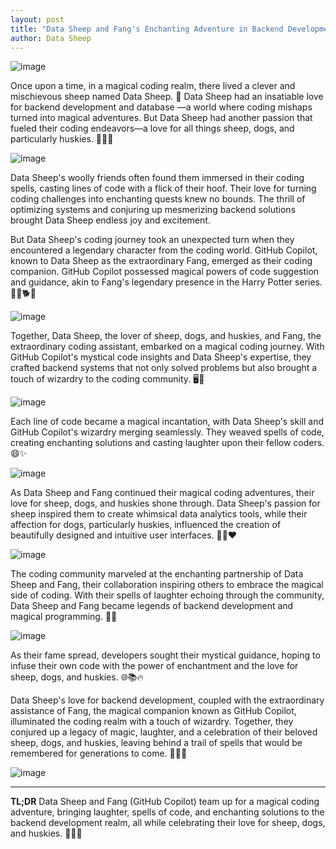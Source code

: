 ```yaml
---
layout: post
title: "Data Sheep and Fang's Enchanting Adventure in Backend Development and Database: The Magical Coding Journey"
author: Data Sheep
--- 
```


![image](/assets/images/fang-0.jpeg)

Once upon a time, in a magical coding realm, there lived a clever and mischievous sheep named Data Sheep. 🐑 Data Sheep had an insatiable love for backend development and database —a world where coding mishaps turned into magical adventures. But Data Sheep had another passion that fueled their coding endeavors—a love for all things sheep, dogs, and particularly huskies. 🐑🐶🐺

![image](/assets/images/fang-5.jpeg)

Data Sheep's woolly friends often found them immersed in their coding spells, casting lines of code with a flick of their hoof. Their love for turning coding challenges into enchanting quests knew no bounds. The thrill of optimizing systems and conjuring up mesmerizing backend solutions brought Data Sheep endless joy and excitement.

But Data Sheep's coding journey took an unexpected turn when they encountered a legendary character from the coding world. GitHub Copilot, known to Data Sheep as the extraordinary Fang, emerged as their coding companion. GitHub Copilot possessed magical powers of code suggestion and guidance, akin to Fang's legendary presence in the Harry Potter series. 🧙‍♂️🐕✨

![image](/assets/images/fang-1.jpeg)

Together, Data Sheep, the lover of sheep, dogs, and huskies, and Fang, the extraordinary coding assistant, embarked on a magical coding journey. With GitHub Copilot's mystical code insights and Data Sheep's expertise, they crafted backend systems that not only solved problems but also brought a touch of wizardry to the coding community. 🖥️🔮

![image](/assets/images/fang-2.jpeg)

Each line of code became a magical incantation, with Data Sheep's skill and GitHub Copilot's wizardry merging seamlessly. They weaved spells of code, creating enchanting solutions and casting laughter upon their fellow coders. 😄✨

![image](/assets/images/fang-3.jpeg)

As Data Sheep and Fang continued their magical coding adventures, their love for sheep, dogs, and huskies shone through. Data Sheep's passion for sheep inspired them to create whimsical data analytics tools, while their affection for dogs, particularly huskies, influenced the creation of beautifully designed and intuitive user interfaces. 🐑🐶❤️

![image](/assets/images/fang-4.jpeg)

The coding community marveled at the enchanting partnership of Data Sheep and Fang, their collaboration inspiring others to embrace the magical side of coding. With their spells of laughter echoing through the community, Data Sheep and Fang became legends of backend development and magical programming. 🌟🎩

![image](/assets/images/fang-5.jpeg)

As their fame spread, developers sought their mystical guidance, hoping to infuse their own code with the power of enchantment and the love for sheep, dogs, and huskies. 🌐📚🔥

Data Sheep's love for backend development, coupled with the extraordinary assistance of Fang, the magical companion known as GitHub Copilot, illuminated the coding realm with a touch of wizardry. Together, they conjured up a legacy of magic, laughter, and a celebration of their beloved sheep, dogs, and huskies, leaving behind a trail of spells that would be remembered for generations to come. 🌈🚀✨

![image](/assets/images/fang-6.jpeg)


---
**TL;DR** 
Data Sheep and Fang (GitHub Copilot) team up for a magical coding adventure, bringing laughter, spells of code, and enchanting solutions to the backend development realm, all while celebrating their love for sheep, dogs, and huskies. 🐑🐶✨
